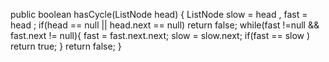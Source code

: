 public boolean hasCycle(ListNode head) {
    ListNode slow = head , fast = head ;
    if(head == null || head.next == null) return false;
    while(fast !=null && fast.next != null){
        fast = fast.next.next;
        slow = slow.next;
        if(fast == slow ) return true;
    }
    return false;
}
